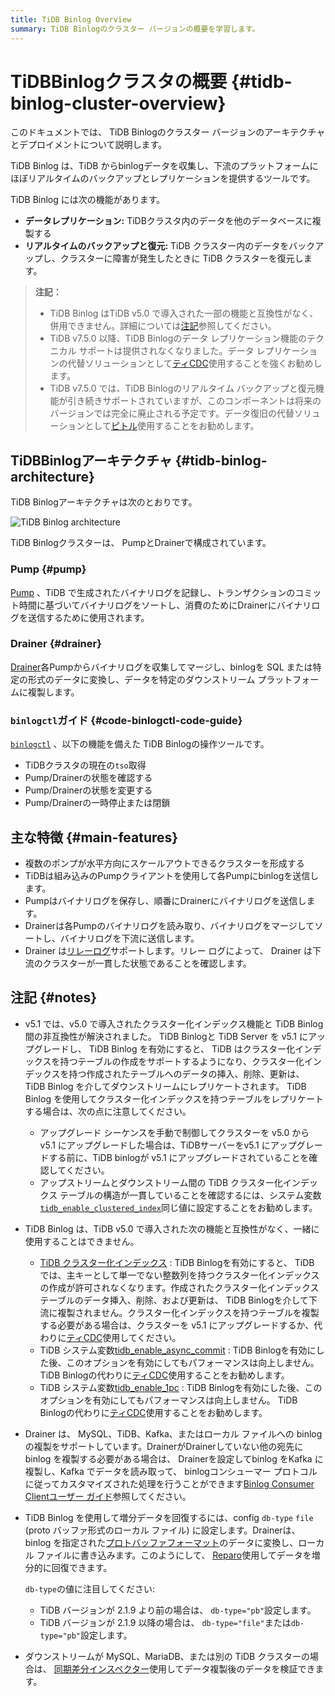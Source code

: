 ```yaml
---
title: TiDB Binlog Overview
summary: TiDB Binlogのクラスター バージョンの概要を学習します。
---
```


# TiDBBinlogクラスタの概要 {#tidb-binlog-cluster-overview}

このドキュメントでは、 TiDB Binlogのクラスター バージョンのアーキテクチャとデプロイメントについて説明します。

TiDB Binlog は、TiDB からbinlogデータを収集し、下流のプラットフォームにほぼリアルタイムのバックアップとレプリケーションを提供するツールです。

TiDB Binlog には次の機能があります。

-   **データレプリケーション:** TiDBクラスタ内のデータを他のデータベースに複製する
-   **リアルタイムのバックアップと復元:** TiDB クラスター内のデータをバックアップし、クラスターに障害が発生したときに TiDB クラスターを復元します。

> **注記：**
>
> -   TiDB Binlog はTiDB v5.0 で導入された一部の機能と互換性がなく、併用できません。詳細については[注記](#notes)参照してください。
> -   TiDB v7.5.0 以降、TiDB Binlogのデータ レプリケーション機能のテクニカル サポートは提供されなくなりました。データ レプリケーションの代替ソリューションとして[ティCDC](/ticdc/ticdc-overview.md)使用することを強くお勧めします。
> -   TiDB v7.5.0 では、TiDB Binlogのリアルタイム バックアップと復元機能が引き続きサポートされていますが、このコンポーネントは将来のバージョンでは完全に廃止される予定です。データ復旧の代替ソリューションとして[ピトル](/br/br-pitr-guide.md)使用することをお勧めします。

## TiDBBinlogアーキテクチャ {#tidb-binlog-architecture}

TiDB Binlogアーキテクチャは次のとおりです。

![TiDB Binlog architecture](https://docs-download.pingcap.com/media/images/docs/tidb-binlog-cluster-architecture.png)

TiDB Binlogクラスターは、 PumpとDrainerで構成されています。

### Pump {#pump}

[Pump](https://github.com/pingcap/tidb-binlog/blob/release-8.1/pump) 、TiDB で生成されたバイナリログを記録し、トランザクションのコミット時間に基づいてバイナリログをソートし、消費のためにDrainerにバイナリログを送信するために使用されます。

### Drainer {#drainer}

[Drainer](https://github.com/pingcap/tidb-binlog/tree/release-8.1/drainer)各Pumpからバイナリログを収集してマージし、binlogを SQL または特定の形式のデータに変換し、データを特定のダウンストリーム プラットフォームに複製します。

### <code>binlogctl</code>ガイド {#code-binlogctl-code-guide}

[`binlogctl`](https://github.com/pingcap/tidb-binlog/tree/release-8.1/binlogctl) 、以下の機能を備えた TiDB Binlogの操作ツールです。

-   TiDBクラスタの現在の`tso`取得
-   Pump/Drainerの状態を確認する
-   Pump/Drainerの状態を変更する
-   Pump/Drainerの一時停止または閉鎖

## 主な特徴 {#main-features}

-   複数のポンプが水平方向にスケールアウトできるクラスターを形成する
-   TiDBは組み込みのPumpクライアントを使用して各Pumpにbinlogを送信します。
-   Pumpはバイナリログを保存し、順番にDrainerにバイナリログを送信します。
-   Drainerは各Pumpのバイナリログを読み取り、バイナリログをマージしてソートし、バイナリログを下流に送信します。
-   Drainer は[リレーログ](/tidb-binlog/tidb-binlog-relay-log.md)サポートします。リレー ログによって、 Drainer は下流のクラスターが一貫した状態であることを確認します。

## 注記 {#notes}

-   v5.1 では、v5.0 で導入されたクラスター化インデックス機能と TiDB Binlog間の非互換性が解決されました。 TiDB Binlogと TiDB Server を v5.1 にアップグレードし、 TiDB Binlog を有効にすると、 TiDB はクラスター化インデックスを持つテーブルの作成をサポートするようになり、クラスター化インデックスを持つ作成されたテーブルへのデータの挿入、削除、更新は、 TiDB Binlog を介してダウンストリームにレプリケートされます。 TiDB Binlog を使用してクラスター化インデックスを持つテーブルをレプリケートする場合は、次の点に注意してください。

    -   アップグレード シーケンスを手動で制御してクラスターを v5.0 から v5.1 にアップグレードした場合は、TiDBサーバーをv5.1 にアップグレードする前に、TiDB binlogが v5.1 にアップグレードされていることを確認してください。
    -   アップストリームとダウンストリーム間の TiDB クラスター化インデックス テーブルの構造が一貫していることを確認するには、システム変数[`tidb_enable_clustered_index`](/system-variables.md#tidb_enable_clustered_index-new-in-v50)同じ値に設定することをお勧めします。

-   TiDB Binlog は、TiDB v5.0 で導入された次の機能と互換性がなく、一緒に使用することはできません。

    -   [TiDB クラスター化インデックス](/clustered-indexes.md#limitations) : TiDB Binlogを有効にすると、 TiDB では、主キーとして単一でない整数列を持つクラスター化インデックスの作成が許可されなくなります。作成されたクラスター化インデックス テーブルのデータ挿入、削除、および更新は、 TiDB Binlogを介して下流に複製されません。クラスター化インデックスを持つテーブルを複製する必要がある場合は、クラスターを v5.1 にアップグレードするか、代わりに[ティCDC](/ticdc/ticdc-overview.md)使用してください。
    -   TiDB システム変数[tidb_enable_async_commit](/system-variables.md#tidb_enable_async_commit-new-in-v50) : TiDB Binlogを有効にした後、このオプションを有効にしてもパフォーマンスは向上しません。 TiDB Binlogの代わりに[ティCDC](/ticdc/ticdc-overview.md)使用することをお勧めします。
    -   TiDB システム変数[tidb_enable_1pc](/system-variables.md#tidb_enable_1pc-new-in-v50) : TiDB Binlogを有効にした後、このオプションを有効にしてもパフォーマンスは向上しません。 TiDB Binlogの代わりに[ティCDC](/ticdc/ticdc-overview.md)使用することをお勧めします。

-   Drainer は、 MySQL、TiDB、Kafka、またはローカル ファイルへの binlog の複製をサポートしています。DrainerがDrainerしていない他の宛先に binlog を複製する必要がある場合は、 Drainerを設定してbinlog をKafka に複製し、Kafka でデータを読み取って、 binlogコンシューマー プロトコルに従ってカスタマイズされた処理を行うことができます[Binlog Consumer Clientユーザー ガイド](/tidb-binlog/binlog-consumer-client.md)参照してください。

-   TiDB Binlog を使用して増分データを回復するには、config `db-type` `file` (proto バッファ形式のローカル ファイル) に設定します。Drainerは、 binlog を指定された[プロトバッファフォーマット](https://github.com/pingcap/tidb-binlog/blob/release-8.1/proto/pb_binlog.proto)のデータに変換し、ローカル ファイルに書き込みます。このようにして、 [Reparo](/tidb-binlog/tidb-binlog-reparo.md)使用してデータを増分的に回復できます。

    `db-type`の値に注目してください:

    -   TiDB バージョンが 2.1.9 より前の場合は、 `db-type="pb"`設定します。
    -   TiDB バージョンが 2.1.9 以降の場合は、 `db-type="file"`または`db-type="pb"`設定します。

-   ダウンストリームが MySQL、MariaDB、または別の TiDB クラスターの場合は、 [同期差分インスペクター](/sync-diff-inspector/sync-diff-inspector-overview.md)使用してデータ複製後のデータを検証できます。
